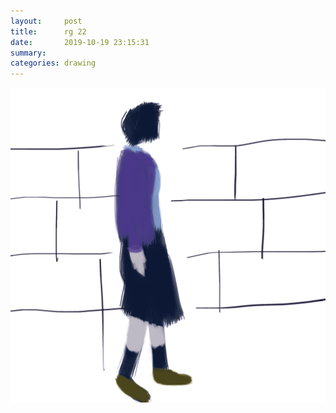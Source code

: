 ```yaml
---
layout:     post
title:      rg 22
date:       2019-10-19 23:15:31
summary:    
categories: drawing
---
```

![rg 22](/images/diary/rg-22.png ".")
